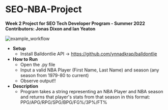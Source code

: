 # SEO-NBA-Project
**Week 2 Project for SEO Tech Developer Program - Summer 2022**
**Contributors: Jonas Dixon and Ian Yeaton**

![example_workflow](https://github.com/jonasdixon/SEO-NBA-Project/actions/workflows/linter.yaml/badge.svg)

* **Setup**
  * Install Balldontlie API -> https://github.com/ynnadkrap/balldontlie
* **How to Run**
  * Open the .py file
  * Input a valid NBA Player (First Name, Last Name) and season (any season from 1979-80 to current)
  * Observe output!!
* **Description**
  * Program takes a string representing an NBA Player and NBA season
  and returns that player's stats from that season in this format:
  PPG/APG/RPG/SPG/BPG/FG%/3P%/FT%
